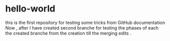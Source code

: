 # hello-world
this is the first repository for testing some tricks from GitHub documentation 
Now , after I have created second branche for testing the phases of each the created branche 
from the creation till the merging edits . 
